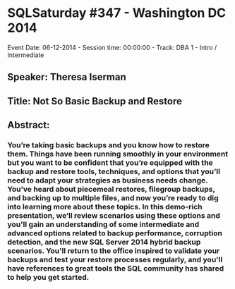 # SQLSaturday #347 - Washington DC 2014
Event Date: 06-12-2014 - Session time: 00:00:00 - Track: DBA 1 - Intro / Intermediate
## Speaker: Theresa Iserman
## Title: Not So Basic Backup and Restore
## Abstract:
### You’re taking basic backups and you know how to restore them. Things have been running smoothly in your environment but you want to be confident that you’re equipped with the backup and restore tools, techniques, and options that you’ll need to adapt your strategies as business needs change. You’ve heard about piecemeal restores, filegroup backups, and backing up to multiple files, and now you’re ready to dig into learning more about these topics. In this demo-rich presentation, we’ll review scenarios using these options and you'll gain an understanding of some intermediate and advanced options related to backup performance, corruption detection, and the new SQL Server 2014 hybrid backup scenarios. You'll return to the office inspired to validate your backups and test your restore processes regularly, and you'll have references to great tools the SQL community has shared to help you get started.
